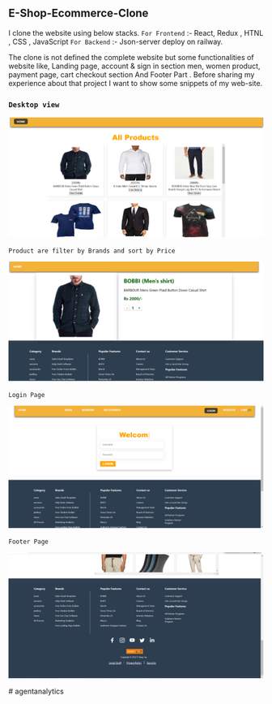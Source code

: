 

## E-Shop-Ecommerce-Clone

I clone the website using below stacks. 
    `For Frontend` :- React, Redux , HTNL , CSS , JavaScript
    `For Backend` :- Json-server deploy on railway.
    
The clone is not defined the complete website but some functionalities of website like, Landing page, account & sign in section men, women product, payment page, cart checkout section  And Footer Part .
Before sharing my experience about that project I want to show some snippets of my web-site.

### `Desktop view`

<img src="https://github.com/Sayli555/project-images/blob/master/Screenshot%202024-06-12%20103946.png?raw=true"/>

`Product are filter by Brands and sort by Price`

<img src="https://github.com/Sayli555/project-images/blob/master/Screenshot%202024-06-12%20103955.png?raw=true"/>

`Login Page`

<img src="https://github.com/Sayli555/project-images/blob/master/login.png?raw=true"/>

`Footer Page`

<img src="https://github.com/Sayli555/project-images/blob/master/footer.png?raw=true"/>





#   a g e n t a n a l y t i c s 
 
 
